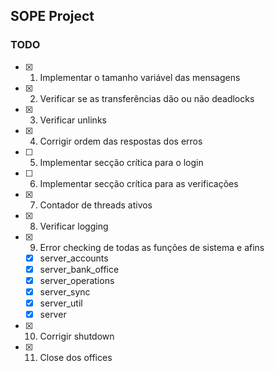 ## SOPE Project

### TODO

- [x] 1. Implementar o tamanho variável das mensagens
- [x] 2. Verificar se as transferências dão ou não deadlocks
- [x] 3. Verificar unlinks
- [x] 4. Corrigir ordem das respostas dos erros
- [ ] 5. Implementar secção crítica para o login
- [ ] 6. Implementar secção crítica para as verificações
- [x] 7. Contador de threads ativos
- [x] 8. Verificar logging 
- [x] 9. Error checking de todas as funções de sistema e afins
    - [x] server_accounts
    - [x] server_bank_office
    - [x] server_operations
    - [x] server_sync
    - [x] server_util
    - [x] server
- [x] 10. Corrigir shutdown
- [x] 11. Close dos offices

     
